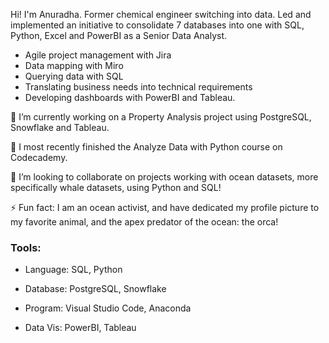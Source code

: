 Hi! I'm Anuradha. Former chemical engineer switching into data. Led and implemented an initiative to consolidate 7 databases into one with SQL, Python, Excel and PowerBI as a Senior Data Analyst.
* Agile project management with Jira
* Data mapping with Miro
* Querying data with SQL
* Translating business needs into technical requirements
* Developing dashboards with PowerBI and Tableau.

🔭 I’m currently working on a Property Analysis project using PostgreSQL, Snowflake and Tableau.

🌱 I most recently finished the Analyze Data with Python course on Codecademy.

👯 I’m looking to collaborate on projects working with ocean datasets, more specifically whale datasets, using Python and SQL!

⚡ Fun fact: I am an ocean activist, and have dedicated my profile picture to my favorite animal, and the apex predator of the ocean: the orca! 

### Tools:
* Language: SQL, Python

* Database: PostgreSQL, Snowflake

* Program: Visual Studio Code, Anaconda

* Data Vis: PowerBI, Tableau
